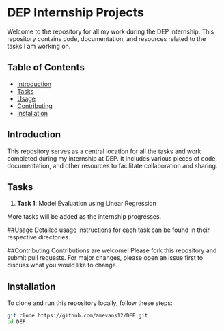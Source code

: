 # DEP Internship Projects

Welcome to the repository for all my work during the DEP internship. This repository contains code, documentation, and resources related to the tasks I am working on.

## Table of Contents

- [Introduction](#introduction)
- [Tasks](#tasks)
- [Usage](#usage)
- [Contributing](#contributing)
- [Installation](#installation)

## Introduction

This repository serves as a central location for all the tasks and work completed during my internship at DEP. It includes various pieces of code, documentation, and other resources to facilitate collaboration and sharing.
 
## Tasks

1. **Task 1**: Model Evaluation using Linear Regression 

More tasks will be added as the internship progresses.

##Usage
Detailed usage instructions for each task can be found in their respective directories.

##Contributing
Contributions are welcome! Please fork this repository and submit pull requests. For major changes, please open an issue first to discuss what you would like to change.

## Installation

To clone and run this repository locally, follow these steps:

```bash
git clone https://github.com/amevans12/DEP.git
cd DEP
